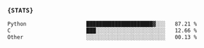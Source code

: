 ### `{STATS}` 
<!--START_SECTION:waka-->

```txt
Python                   █████████████████████▓░░░   87.21 %
C                        ███░░░░░░░░░░░░░░░░░░░░░░   12.66 %
Other                    ░░░░░░░░░░░░░░░░░░░░░░░░░   00.13 %
```

<!--END_SECTION:waka-->
